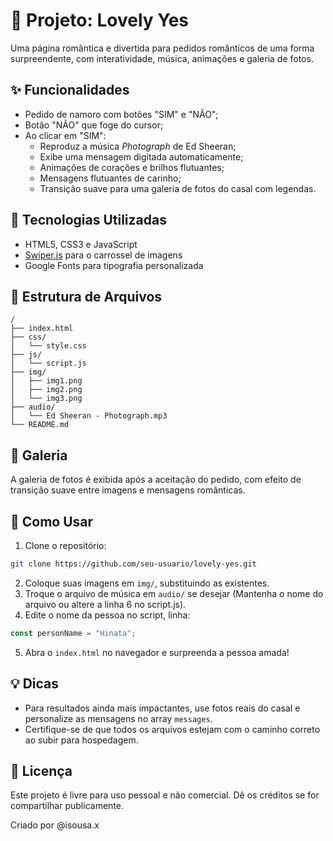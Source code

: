 # 💖 Projeto: Lovely Yes

Uma página romântica e divertida para pedidos românticos de uma forma surpreendente, com interatividade, música, animações e galeria de fotos.

## ✨ Funcionalidades

- Pedido de namoro com botões "SIM" e "NÃO";
- Botão "NÃO" que foge do cursor;
- Ao clicar em "SIM":
  - Reproduz a música *Photograph* de Ed Sheeran;
  - Exibe uma mensagem digitada automaticamente;
  - Animações de corações e brilhos flutuantes;
  - Mensagens flutuantes de carinho;
  - Transição suave para uma galeria de fotos do casal com legendas.

## 🧠 Tecnologias Utilizadas

- HTML5, CSS3 e JavaScript
- [Swiper.js](https://swiperjs.com/) para o carrossel de imagens
- Google Fonts para tipografia personalizada

## 📁 Estrutura de Arquivos

```
/
├── index.html
├── css/
│   └── style.css
├── js/
│   └── script.js
├── img/
│   ├── img1.png
│   ├── img2.png
│   └── img3.png
├── audio/
│   └── Ed Sheeran - Photograph.mp3
└── README.md
```

## 📸 Galeria

A galeria de fotos é exibida após a aceitação do pedido, com efeito de transição suave entre imagens e mensagens românticas.

## 🔧 Como Usar

1. Clone o repositório:

```bash
git clone https://github.com/seu-usuario/lovely-yes.git
```

2. Coloque suas imagens em `img/`, substituindo as existentes.
3. Troque o arquivo de música em `audio/` se desejar (Mantenha o nome do arquivo ou altere a linha 6 no script.js).
4. Edite o nome da pessoa no script, linha:

```js
const personName = "Hinata";
```

5. Abra o `index.html` no navegador e surpreenda a pessoa amada!

## 💡 Dicas

- Para resultados ainda mais impactantes, use fotos reais do casal e personalize as mensagens no array `messages`.
- Certifique-se de que todos os arquivos estejam com o caminho correto ao subir para hospedagem.

## 🧡 Licença

Este projeto é livre para uso pessoal e não comercial. Dê os créditos se for compartilhar publicamente.

Criado por @isousa.x
